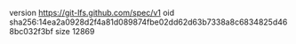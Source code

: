 version https://git-lfs.github.com/spec/v1
oid sha256:14ea2a0928d2f4a81d089874fbe02dd62d63b7338a8c6834825d468bc032f3bf
size 12869
